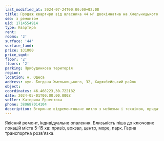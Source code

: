 ```yaml
---
last_modified_at: 2024-07-24T00:00:00+02:00
title: Продаж квартири від власника 44 м² двокімнатна на Хмельницького
seo: з ремонтом
uid: 1714554914
type: Квартира
rent:
rooms: '2'
surface: '44'
surface_land:
price: $31000
price_sqmt:
floor: '2'
floors: '2'
parking: Прибудинкова територія
region:
location: м. Одеса
address: вул. Богдана Хмельницького, 32, Хаджибейський район
object:
coordinates: 46.468223,30.722182
date: 2024-05-01T00:00:00.000Z
seller: Катерина Ернестова
phone: 380687014104
description: Вторинне відремонтоване житло з меблями і технікою, придатне і готове для проживання
---
```


Якісний ремонт, індивідуальне опалення. Близькість піша до ключових локацій міста 5-15 хв: привіз, вокзал, центр, море, парк. Гарна транспортна розв'язка.
